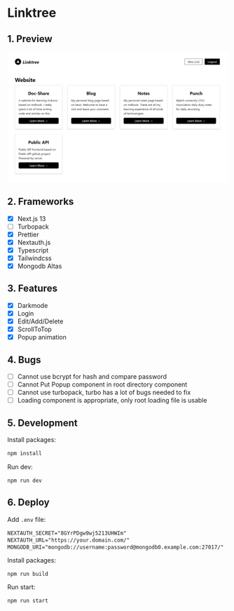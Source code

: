 # Linktree

## 1. Preview

![preview](./images/preview.png)

## 2. Frameworks

- [x] Next.js 13
- [ ] Turbopack
- [x] Prettier
- [x] Nextauth.js
- [x] Typescript
- [x] Tailwindcss
- [x] Mongodb Altas

## 3. Features

- [x] Darkmode
- [x] Login
- [x] Edit/Add/Delete
- [x] ScrollToTop
- [x] Popup animation

## 4. Bugs

- [ ] Cannot use bcrypt for hash and compare password
- [ ] Cannot Put Popup component in root directory component
- [ ] Cannot use turbopack, turbo has a lot of bugs needed to fix
- [ ] Loading component is appropriate, only root loading file is usable

## 5. Development

Install packages:

```bash
npm install
```

Run dev:

```bash
npm run dev
```

## 6. Deploy

Add `.env` file:

```env
NEXTAUTH_SECRET="8GYrPDgw9wj5213UHWIm"
NEXTAUTH_URL="https://your.domain.com/"
MONGODB_URI="mongodb://username:password@mongodb0.example.com:27017/"
```

Install packages:

```bash
npm run build
```

Run start:

```bash
npm run start
```
